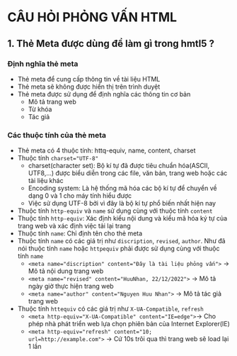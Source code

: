 # CÂU HỎI PHỎNG VẤN HTML
## 1. Thẻ Meta được dùng để làm gì trong hmtl5 ?
### Định nghĩa thẻ meta
* Thẻ meta để cung cấp thông tin về tài liệu HTML
* Thẻ meta sẽ không được hiển thị trên trình duyệt 
* Thẻ meta được sử dụng để định nghĩa các thông tin cơ bản
    * Mô tả trang web
    * Từ khóa
    * Tác giả
### Các thuộc tính của thẻ meta
* Thẻ meta có 4 thuộc tính: httq-equiv, name, content, charset
* Thuộc tính `charset="UTF-8"`
    * charset(character set): Bộ kí tự đã được tiêu chuẩn hóa(ASCII, UTF8,...) được biểu diễn trong các file, văn bản, trang web hoặc các tài liệu khác
    * Encoding system: Là hệ thống mã hóa các bộ kí tự để chuyển về dạng 0 và 1 cho máy tính hiểu được
    * Việc sử dụng UTF-8 bởi vì đây là bộ kí tự phổ biến nhất hiện nay
* Thuộc tính `http-equiv` và `name` sử dụng cùng với thuộc tính `content`
* Thuộc tính `http-equiv`: Xác định kiểu nội dung và kiểu mã hóa ký tự của trang web và xác định việc tải lại trang
* Thuộc tính `name`: Chỉ định tên cho thẻ meta
* Thuộc tính `name` có các giá trị như `discription`, `revised`, `author`. Như đã nói thuộc tính `name` hoặc `httpequiv` phải được sử dụng cùng với thuộc tính `name`
    * `<meta name="discription" content="Đây là tài liệu phỏng vấn">` -> Mô tả nội dung trang web
    * `<meta name="revised" content="HuuNhan, 22/12/2022">` -> Mô tả ngày giờ thực hiện trang web
    * `<meta name="author" content="Nguyen Huu Nhan">` -> Mô tả tác giả trang web
* Thuộc tính `httequiv` có các giá trị như `X-UA-Compatible`, `refresh`
    * `<meta http-equiv="X-UA-Compatible" content="IE=edge">`-> Cho phép nhà phát triển web lựa chọn phiên bản của Internet Explorer(IE)
    * `<meta http-equiv="refresh" content="10; url=http://example.com">` -> Cứ 10s trôi qua thì trang web sẽ load lại 1 lần